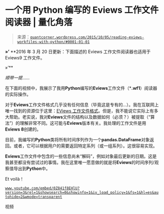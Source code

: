 <!--yml

分类：未分类

日期：2024-05-18 08:07:06

-->

# 一个用 Python 编写的 Eviews 工作文件阅读器 | 量化角落

> 来源：[`quantcorner.wordpress.com/2015/10/05/reading-eviews-workfiles-with-python/#0001-01-01`](https://quantcorner.wordpress.com/2015/10/05/reading-eviews-workfiles-with-python/#0001-01-01)

**»’** **2016 年 3 月 20 日更新：下面描述的 Eviews 工作文件阅读器也适用于 Eviews9 工作文件。

»’**

*顺带一提……*

在下面的视频中，我展示了我用**Python**编写的**Eviews**工作文件（***.wf1**）阅读器的实际操作。

对于**Eviews**工作文件格式几乎没有任何信息（毕竟这是专有的…）。我在互联网上唯一找到的资源位于这里：[EViews 工作文件格式](http://ricardo.ecn.wfu.edu/~cottrell/eviews_format/)。但是，我不能说它实际上有多大帮助。老实说，我对**Eviews**文件的结构以及数据如何（必须？）被提取（“算法”）的理解非常不同。这可能与**Eviews**版本有关。我处理的工作文件是用**Eviews 8**创建的。

目前，我编写的**Python**类将所有时间序列作为一个**pandas.DataFrame**对象返回。或者，它可以根据用户的需要返回特定系列（或一组系列）。这很容易实现。

**Eviews**工作文件中包含的一些信息尚未“解码”，例如对象最后更新的日期。这是我甚至都没有尝试过的事情。我在这里唯一愿意做的就是将**Eviews**的时间序列/观察值导出到**Python**中。

Et voilà！

[`www.youtube.com/embed/0Z841f8EHlU?version=3&rel=1&showsearch=0&showinfo=1&iv_load_policy=1&fs=1&hl=es&autohide=2&wmode=transparent`](https://www.youtube.com/embed/0Z841f8EHlU?version=3&rel=1&showsearch=0&showinfo=1&iv_load_policy=1&fs=1&hl=es&autohide=2&wmode=transparent)

视频
